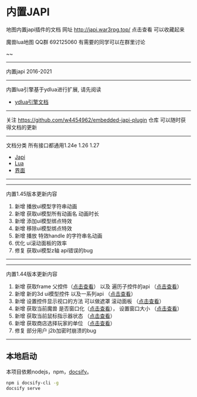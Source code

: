 # 内置JAPI

地图内置japi插件的文档
网址 http://japi.war3rpg.top/  点击查看 可以收藏起来

魔兽lua地图 QQ群 692125060 有需要的同学可以在群里讨论

~~

---

内置japi 2016-2021

---
内置lua引擎基于ydlua进行扩展, 请先阅读

* [ydlua引擎文档](https://github.com/actboy168/jass2lua/blob/master/lua-engine.md)

---
关注 https://github.com/w4454962/embedded-japi-plugin 仓库 可以随时获得文档的更新

--- 
文档分类 所有接口都通用1.24e 1.26 1.27

* [Japi](Japi/_sidebar.md) 
* [Lua](Lua/_sidebar.md)
* [界面](Script/界面/_sidebar.md)

---



---
内置1.45版本更新内容
1. 新增 播放ui模型字符串动画
2. 新增 获取ui模型所有动画名 动画时长
3. 新增 添加ui模型绑点特效
4. 新增 移除ui模型绑点特效
5. 新增 播放 特效handle 的字符串名动画
6. 优化 ui滚动面板的效率
7. 修复 获取ui模型z轴 api错误的bug

---


---
内置1.44版本更新内容
1. 新增 获取frame 父控件（[点击查看](1.44/获取父控件)） 以及 遍历子控件的api （[点击查看](1.44/获取子控件)） 
2. 新增 新的3d ui模型控件 以及一系列api   （[点击查看](Script/界面/模型2)）
3. 新增 设置控件显示视口的方法 可以做遮罩 滚动面板 （[点击查看](1.44/设置控件视口)）
4. 新增 获取当前魔兽 是否窗口化（[点击查看](1.44/获取是否窗口化模式)）， 设置窗口大小 （[点击查看](1.44/设置窗口大小)）
5. 新增 获取当前鼠标指示器状态  （[点击查看](Lua/message/目标指示器)）
6. 新增 获取商店选择玩家的单位 （[点击查看](1.44/获取商店目标)）
7. 修复 部分用户 j2b加密时崩溃的bug
---




## 本地启动

本项目依赖nodejs，npm，[docsify](https://docsify.js.org/)。

```bash
npm i docsify-cli -g
docsify serve
```




